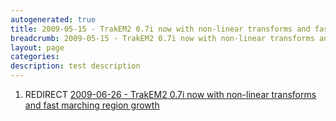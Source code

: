 ```yaml
---
autogenerated: true
title: 2009-05-15 - TrakEM2 0.7i now with non-linear transforms and fast marching region growth
breadcrumb: 2009-05-15 - TrakEM2 0.7i now with non-linear transforms and fast marching region growth
layout: page
categories: 
description: test description
---
```


1.  REDIRECT [2009-06-26 - TrakEM2 0.7i now with non-linear transforms and fast marching region growth](2009-06-26_-_TrakEM2_0.7i_now_with_non-linear_transforms_and_fast_marching_region_growth "wikilink")
